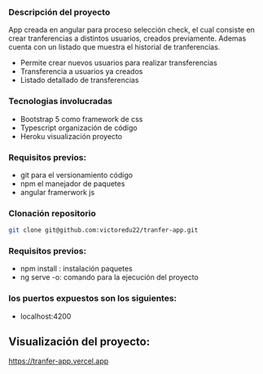 ### Descripción del proyecto

App creada en angular para proceso selección check, el cual consiste en crear tranferencias a 
distintos usuarios, creados previamente. Ademas cuenta con un listado que muestra el historial de tranferencias.

- Permite crear nuevos usuarios para realizar transferencias
- Transferencia a usuarios ya creados
- Listado detallado de transferencias


### Tecnologias involucradas

- Bootstrap 5 como framework de css 
- Typescript organización de código
- Heroku visualización proyecto

### Requisitos previos:

- git para el versionamiento código
- npm el manejador de paquetes
- angular framerwork js

### Clonación repositorio

```bash  
git clone git@github.com:victoredu22/tranfer-app.git
```
### Requisitos previos:

- npm install : instalación paquetes
- ng serve -o: comando para la ejecución del proyecto

### los puertos expuestos son los siguientes: 
- localhost:4200

## Visualización del proyecto:
https://tranfer-app.vercel.app
